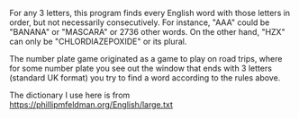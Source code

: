 For any 3 letters, this program finds every English word with those letters in order, but not necessarily consecutively. For instance, "AAA" could be "BANANA" or "MASCARA" or 2736 other words. On the other hand, "HZX" can only be "CHLORDIAZEPOXIDE" or its plural.

The number plate game originated as a game to play on road trips, where for some number plate you see out the window that ends with 3 letters (standard UK format) you try to find a word according to the rules above.

The dictionary I use here is from https://phillipmfeldman.org/English/large.txt
